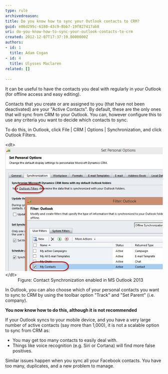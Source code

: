 ```yaml
---
type: rule
archivedreason: 
title: Do you know how to sync your Outlook contacts to CRM?
guid: e86d295c-6180-43c9-8bb7-19f827417ab8
uri: do-you-know-how-to-sync-your-outlook-contacts-to-crm
created: 2012-12-07T17:37:19.0000000Z
authors:
- id: 1
  title: Adam Cogan
- id: 4
  title: Ulysses Maclaren
related: []

---
```


It can be useful to have the contacts you deal with regularly in your Outlook (for           offline access and easy editing).

<!--endintro-->

Contacts that you create or are assigned to you (that have not been deactivated) are your "Active Contacts".     By default, these are the only ones that will sync from CRM to your Outlook. You can, however configure this to use any criteria you want to decide which contacts to sync.

To do this, in Outlook, click File | CRM | Options | Synchronization, and click Outlook Filters.


<dl class="image">&lt;dt&gt; 
      <img src="ContactSynchronizationEnabled.jpg" alt="Contact Synchronization enabled">
   &lt;/dt&gt;<dd>Figure: Contact Synchronization enabled in MS Outlook 2013</dd></dl>
In Outlook, you can also choose which of your personal contacts you want to sync to CRM by using the toolbar option "Track" and "Set Parent" (i.e. company).

**You now know how to do this, although it is not recommended**

If your Outlook syncs to your mobile device, and you have a very large number of active contacts (say more than 1,000), it is not a scalable option to sync from CRM as:

* You may get too many contacts to easily deal with.
* Things like voice recognition (e.g. Siri or Cortana) will find more false positives.


Similar issues happen when you sync all your Facebook contacts. You have too many, duplicates, and a new problem to manage.
